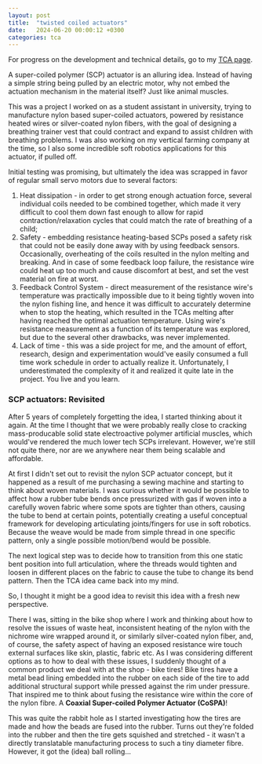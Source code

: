 ```yaml
---
layout: post
title:  "twisted coiled actuators"
date:   2024-06-20 00:00:12 +0300
categories: tca
---
```

For progress on the development and technical details, go to my [TCA page](https://fifthrooter.github.io/twisted-coils/).

A super-coiled polymer (SCP) actuator is an alluring idea. Instead of having a simple string being pulled by an electric motor, why not embed the actuation mechanism in the material itself? Just like animal muscles.  

This was a project I worked on as a student assistant in university, trying to manufacture nylon based super-coiled actuators, powered by resistance heated wires or silver-coated nylon fibers, with the goal of designing a breathing trainer vest that could contract and expand to assist children with breathing problems. I was also working on my vertical farming company at the time, so I also some incredible soft robotics applications for this actuator, if pulled off.

Initial testing was promising, but ultimately the idea was scrapped in favor of regular small servo motors due to several factors:
1. Heat dissipation - in order to get strong enough actuation force, several individual coils needed to be combined together, which made it very difficult to cool them down fast enough to allow for rapid contraction/relaxation cycles that could match the rate of breathing of a child;
2. Safety - embedding resistance heating-based SCPs posed a safety risk that could not be easily done away with by using feedback sensors. Occasionally, overheating of the coils resulted in the nylon melting and breaking. And in case of some feedback loop failure, the resistance wire could heat up too much and cause discomfort at best, and set the vest material on fire at worst.
3. Feedback Control System - direct measurement of the resistance wire's temperature was practically impossible due to it being tightly woven into the nylon fishing line, and hence it was difficult to accurately determine when to stop the heating, which resulted in the TCAs melting after having reached the optimal actuation temperature. Using wire's resistance measurement as a function of its temperature was explored, but due to the several other drawbacks, was never implemented.
4. Lack of time - this was a side project for me, and the amount of effort, research, design and experimentation would've easily consumed a full time work schedule in order to actually realize it. Unfortunately, I underestimated the complexity of it and realized it quite late in the project. You live and you learn.

### SCP actuators: Revisited
After 5 years of completely forgetting the idea, I started thinking about it again. At the time I thought that we were probably really close to cracking mass-producable solid state electroactive polymer artificial muscles, which would've rendered the much lower tech SCPs irrelevant. However, we're still not quite there, nor are we anywhere near them being scalable and affordable. 

At first I didn't set out to revisit the nylon SCP actuator concept, but it happened as a result of me purchasing a sewing machine and starting to think about woven materials. I was curious whether it would be possible to affect how a rubber tube bends once pressurized with gas if woven into a carefully woven fabric where some spots are tighter than others, causing the tube to bend at certain points, potentially creating a useful conceptual framework for developing articulating joints/fingers for use in soft robotics. Because the weave would be made from simple thread in one specific pattern, only a single possible motion/bend would be possible.

The next logical step was to decide how to transition from this one static bent position into full articulation, where the threads would tighten and loosen in different places on the fabric to cause the tube to change its bend pattern. Then the TCA idea came back into my mind.

So, I thought it might be a good idea to revisit this idea with a fresh new perspective.

There I was, sitting in the bike shop where I work and thinking about how to resolve the issues of waste heat, inconsistent heating of the nylon with the nichrome wire wrapped around it, or similarly silver-coated nylon fiber, and, of course, the safety aspect of having an exposed resistance wire touch external surfaces like skin, plastic, fabric etc. As I was considering different options as to how to deal with these issues, I suddenly thought of a common product we deal with at the shop - bike tires! Bike tires have a metal bead lining embedded into the rubber on each side of the tire to add additional structural support while pressed against the rim under pressure. That inspired me to think about fusing the resistance wire within the core of the nylon fibre. A **Coaxial Super-coiled Polymer Actuator (CoSPA)**!

This was quite the rabbit hole as I started investigating how the tires are made and how the beads are fused into the rubber. Turns out they're folded into the rubber and then the tire gets squished and stretched - it wasn't a directly translatable manufacturing process to such a tiny diameter fibre. However, it got the (idea) ball rolling...

